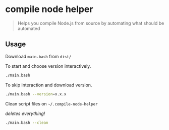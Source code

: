 # compile node helper

> Helps you compile Node.js from source by automating what should be automated

## Usage

Download `main.bash` from `dist/`

To start and choose version interactively.

```sh
./main.bash
```

To skip interaction and download version.

```sh
./main.bash --version=x.x.x
```

Clean script files on `~/.compile-node-helper`

_deletes everything!_

```sh
./main.bash --clean
```
